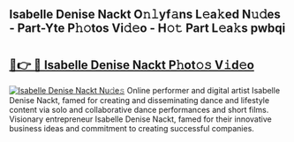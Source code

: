 ## Isabelle Denise Nackt O𝚗𝚕yf𝚊ns L𝚎a𝚔ed N𝚞𝚍es - Part-Yte P𝚑𝚘tos Vi𝚍𝚎o - H𝚘𝚝 Part L𝚎a𝚔s pwbqi

# <h2><a href="http://kf5bbvo.oniu.top/?m=Isabelle+Denise+Nackt">🔗👉 🔴 Isabelle Denise Nackt P𝚑ot𝚘𝚜 V𝚒d𝚎o</a></h2>

[![Isabelle Denise Nackt Nu𝚍e𝚜](https://i.imgur.com/0qMVB7G.gif)](http://kf5bbvo.oniu.top/?m=Isabelle+Denise+Nackt)
Online performer and digital artist Isabelle Denise Nackt, famed for creating and disseminating dance and lifestyle content via solo and collaborative dance performances and short films. Visionary entrepreneur Isabelle Denise Nackt, famed for their innovative business ideas and commitment to creating successful companies.  
